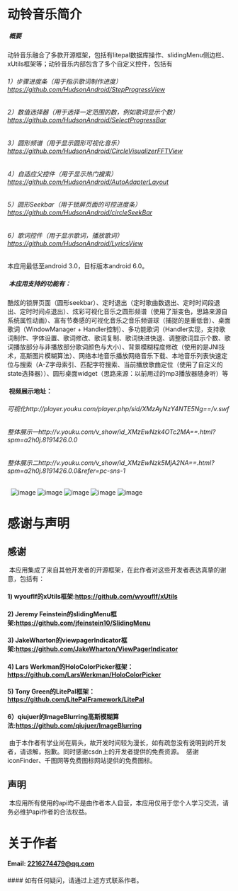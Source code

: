# 动铃音乐简介
#####  概要
动铃音乐融合了多款开源框架，包括有litepal数据库操作、slidingMenu侧边栏、xUtils框架等；动铃音乐内部包含了多个自定义控件，包括有
###### 1）步骤进度条（用于指示歌词制作进度）https://github.com/HudsonAndroid/StepProgressView
###### 2）数值选择器（用于选择一定范围的数，例如歌词显示个数）https://github.com/HudsonAndroid/SelectProgressBar
###### 3）圆形频谱（用于显示圆形可视化音乐）https://github.com/HudsonAndroid/CircleVisualizerFFTView
###### 4）自适应父控件（用于显示热门搜索）https://github.com/HudsonAndroid/AutoAdapterLayout
###### 5）圆形Seekbar（用于锁屏页面的可控进度条）https://github.com/HudsonAndroid/circleSeekBar
###### 6）歌词控件（用于显示歌词，播放歌词）https://github.com/HudsonAndroid/LyricsView
本应用最低至android 3.0，目标版本android 6.0。
#####  本应用支持的功能有：
酷炫的锁屏页面（圆形seekbar）、定时退出（定时歌曲数退出、定时时间段退出、定时时间点退出）、炫彩可视化音乐之圆形频谱（使用了渐变色，思路来源自系统属性动画）、富有节奏感的可视化音乐之音乐频谱球（捕捉的是重低音）、桌面歌词（WindowManager + Handler控制）、多功能歌词（Handler实现，支持歌词制作、字体设置、歌词修改、歌词复制、歌词快进快退、调整歌词显示个数、歌词播放部分与非播放部分歌词颜色与大小）、背景模糊程度修改（使用的是JNI技术，高斯图片模糊算法）、网络本地音乐播放网络音乐下载、本地音乐列表快速定位与搜索（A-Z字母索引、匹配字符搜索、当前播放歌曲定位（使用了自定义的state选择器））、圆形桌面widget（思路来源：以前用过的mp3播放器随身听）等
####  视频展示地址：
###### 可视化http://player.youku.com/player.php/sid/XMzAyNzY4NTE5Ng==/v.swf
###### 整体展示一http://v.youku.com/v_show/id_XMzEwNzk4OTc2MA==.html?spm=a2h0j.8191426.0.0
###### 整体展示二http://v.youku.com/v_show/id_XMzEwNzk5MjA2NA==.html?spm=a2h0j.8191426.0.0&refer=pc-sns-1
   ![image](https://github.com/HudsonAndroid/Dongling/raw/master/result%20pictures/circle%20visible%20music.png) 
   ![image](https://github.com/HudsonAndroid/Dongling/raw/master/result%20pictures/desktop%20widget%20and%20desktop%20lyrics.png)
   ![image](https://github.com/HudsonAndroid/Dongling/raw/master/result%20pictures/locke%20screen.png)
   ![image](https://github.com/HudsonAndroid/Dongling/raw/master/result%20pictures/lyrics%20show.png)
   ![image](https://github.com/HudsonAndroid/Dongling/raw/master/result%20pictures/make%20lyrics.png)
# 感谢与声明
## 感谢
  本应用集成了来自其他开发者的开源框架，在此作者对这些开发者表达真挚的谢意，包括有：
#### 1) wyouflf的xUtils框架:https://github.com/wyouflf/xUtils
#### 2) Jeremy Feinstein的slidingMenu框架:https://github.com/jfeinstein10/SlidingMenu
#### 3) JakeWharton的viewpagerIndicator框架:https://github.com/JakeWharton/ViewPagerIndicator
#### 4) Lars Werkman的HoloColorPicker框架：https://github.com/LarsWerkman/HoloColorPicker
#### 5) Tony Green的LitePal框架：https://github.com/LitePalFramework/LitePal
#### 6）qiujuer的ImageBlurring高斯模糊算法:https://github.com/qiujuer/ImageBlurring
  由于本作者有学业尚在肩头，故开发时间较为漫长，如有疏忽没有说明到的开发者，请谅解，抱歉。同时感谢csdn上的开发者提供的免费资源。
  感谢iconFinder、千图网等免费图标网站提供的免费图标。
## 声明
  本应用所有使用的api均不是由作者本人自营，本应用仅用于您个人学习交流，请务必维护api作者的合法权益。
# 关于作者
 #### Email: 2216274479@qq.com
 #### 如有任何疑问，请通过上述方式联系作者。
